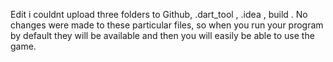 Edit i couldnt upload three folders to Github, .dart_tool , .idea , build .
No changes were made to these particular files, so when you run your program by default they will be available and then you will easily be able to use the game.
